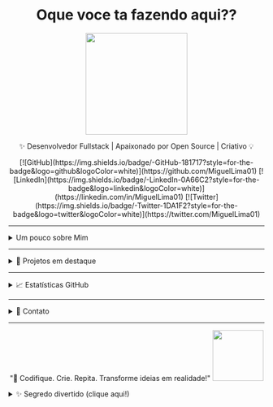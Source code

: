 <!-- ========================= HEADER ========================= -->
<h1 align="center"> Oque voce ta fazendo aqui?? </h1>
<p align="center">
  <img src="https://media.giphy.com/media/MDJ9IbxxvDUQM/giphy.gif" width="200"/>
</p>
<p align="center">
  ✨ Desenvolvedor Fullstack | Apaixonado por Open Source | Criativo 💡
</p>

<!-- ========================= BADGES ========================= -->
<p align="center">
  [![GitHub](https://img.shields.io/badge/-GitHub-181717?style=for-the-badge&logo=github&logoColor=white)](https://github.com/MiguelLima01)
  [![LinkedIn](https://img.shields.io/badge/-LinkedIn-0A66C2?style=for-the-badge&logo=linkedin&logoColor=white)](https://linkedin.com/in/MiguelLima01)
  [![Twitter](https://img.shields.io/badge/-Twitter-1DA1F2?style=for-the-badge&logo=twitter&logoColor=white)](https://twitter.com/MiguelLima01)
</p>

---

<!-- ========================= SOBRE MIM ========================= -->
<details>
<summary> Um pouco sobre Mim</summary>
<br>
- 🎓 Estudante/Dev Fullstack e aspirante a **herói do código**  
- 💡 Apaixonado por tecnologias e criar experiências digitais 
- 🌱 Atualmente explorando AI e Web
- ⚡ Fun fact: Faço mais commits que café consumo ☕  
- 🐱 GIF favorito: **gato estiloso de anime** 😼  
</details>

---

<!-- ========================= PROJETOS ========================= -->
<details>
<summary>🚀 Projetos em destaque</summary>
<br>

| Projeto | Descrição | Status |
|---------|-----------|--------|
| [Projeto 1](#) | Site pessoal / Portfólio | 🔥 Em desenvolvimento |
| [Projeto 2](#) | App web interativo | 🔥 Em desenvolvimento |
| [Projeto 3](#) | Dashboard de análise de GitHub | 🛠️ Em progresso |
| [Projeto secreto](#) | Algo totalmente **não relacionado com a realidade** | 👀 Em sigilo |

</details>

---

<!-- ========================= ESTATÍSTICAS ========================= -->
<details>
<summary>📈 Estatísticas GitHub</summary>
<br>
<p align="center">
  <img src="https://github-readme-stats.vercel.app/api?username=MiguelLima01&show_icons=true&theme=radical" />
  <img src="https://github-readme-streak-stats.herokuapp.com/?user=MiguelLima01&theme=radical" />
</p>
<p align="center">
  <img src="https://media.giphy.com/media/3oriO0OEd9QIDdllqo/giphy.gif" width="120"/>
</p>
</details>

---

<!-- ========================= CONTATO ========================= -->
<details>
<summary>💬 Contato</summary>
<br>
<p align="center">
  [![GitHub](https://img.shields.io/badge/-GitHub-181717?style=for-the-badge&logo=github&logoColor=white)](https://github.com/MiguelLima01)
  [![LinkedIn](https://img.shields.io/badge/-LinkedIn-0A66C2?style=for-the-badge&logo=linkedin&logoColor=white)](https://linkedin.com/in/MiguelLima01)
  [![Twitter](https://img.shields.io/badge/-Twitter-1DA1F2?style=for-the-badge&logo=twitter&logoColor=white)](https://twitter.com/MiguelLima01)
  [![Email](https://img.shields.io/badge/-Email-D14836?style=for-the-badge&logo=gmail&logoColor=white)](mailto:seu@email.com)
</p>
<p align="center">
  <img src="https://media.giphy.com/media/l0HlBO7eyXzSZkJri/giphy.gif" width="120"/>
</p>
</details>

---

<!-- ========================= FRASE MOTIVACIONAL ========================= -->
<p align="center">
  "🚀 Codifique. Crie. Repita. Transforme ideias em realidade!"  
  <img src="https://media.giphy.com/media/l0MYt5jPR6QX5pnqM/giphy.gif" width="100"/>
</p>

<!-- ========================= SURPRESINHA INTERATIVA ========================= -->
<details>
<summary>✨ Segredo divertido (clique aqui!)</summary>
<br>
<p align="center">
  🐱💻 "Quando o bug aparece, chame o gato do código!"  
  <img src="https://media.giphy.com/media/JIX9t2j0ZTN9S/giphy.gif" width="150"/>
</p>
<p align="center">
  🎉 Você desbloqueou a easter egg do README!  
</p>
</details>
